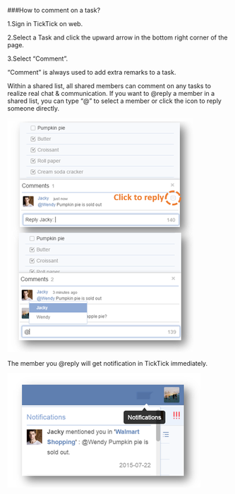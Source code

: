 ###How to comment on a task?

1.Sign in TickTick on web.

2.Select a Task and click the upward arrow in the bottom right corner of the page.

3.Select “Comment”.

“Comment” is always used to add extra remarks to a task. 

Within a shared list, all shared members can comment on any tasks to realize real chat & communication. If you want to @reply a member in a shared list, you can type “@” to select a member or click the icon to reply someone directly. 


![](../images/webcomment1.png)


The member you @reply will get notification in TickTick immediately. 

![](../images/webcomment2.png)

